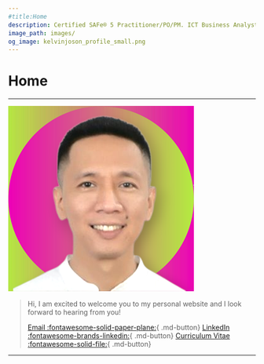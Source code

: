 ```yaml
---
#title:Home
description: Certified SAFe® 5 Practitioner/PO/PM. ICT Business Analyst. Electronics Engineer. Manufacturing Applications Consultant.
image_path: images/
og_image: kelvinjoson_profile_small.png
---
```


# **Home**

---

![KelvinJoson](images/kelvinjoson_profile_small.png)

> Hi, I am excited to welcome you to my personal website and I look forward to hearing from you!
>
> [Email :fontawesome-solid-paper-plane:](mailto://kelvin@kelvinjoson.com){ .md-button} [LinkedIn :fontawesome-brands-linkedin:](https://www.linkedin.com/in/kelvinjoson/){ .md-button} [Curriculum Vitae :fontawesome-solid-file:](https://www.kelvinjoson.com/Curriculum%20Vitae/){ .md-button}

---
